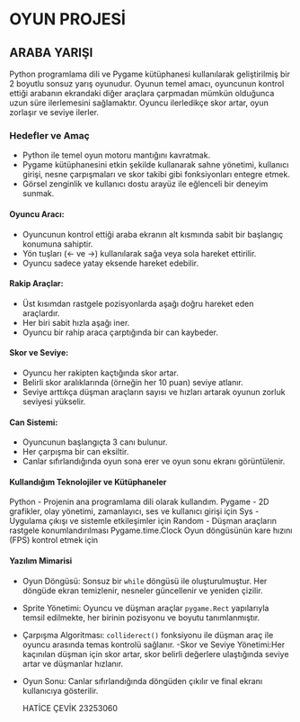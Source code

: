 # OYUN PROJESİ
## ARABA YARIŞI
Python programlama dili ve Pygame kütüphanesi kullanılarak geliştirilmiş bir 2
boyutlu sonsuz yarış oyunudur. Oyunun temel amacı, oyuncunun kontrol ettiği arabanın ekrandaki diğer araçlara çarpmadan mümkün
olduğunca uzun süre ilerlemesini sağlamaktır. Oyuncu ilerledikçe skor artar, oyun zorlaşır ve seviye ilerler.
### Hedefler ve Amaç
- Python ile temel oyun motoru mantığını kavratmak.
- Pygame kütüphanesini etkin şekilde kullanarak sahne yönetimi, kullanıcı girişi, nesne çarpışmaları ve
skor takibi gibi fonksiyonları entegre etmek.
- Görsel zenginlik ve kullanıcı dostu arayüz ile eğlenceli bir deneyim sunmak.
  
#### Oyuncu Aracı:
- Oyuncunun kontrol ettiği araba ekranın alt kısmında sabit bir başlangıç konumuna sahiptir.
- Yön tuşları (← ve →) kullanılarak sağa veya sola hareket ettirilir.
- Oyuncu sadece yatay eksende hareket edebilir.
  
 #### Rakip Araçlar:
- Üst kısımdan rastgele pozisyonlarda aşağı doğru hareket eden araçlardır.
- Her biri sabit hızla aşağı iner.
- Oyuncu bir rahip araca çarptığında bir can kaybeder.

#### Skor ve Seviye:
- Oyuncu her rakipten kaçtığında skor artar.
- Belirli skor aralıklarında (örneğin her 10 puan) seviye atlanır.
- Seviye arttıkça düşman araçların sayısı ve hızları artarak oyunun zorluk seviyesi yükselir.

#### Can Sistemi:
- Oyuncunun başlangıçta 3 canı bulunur.
- Her çarpışma bir can eksiltir.
- Canlar sıfırlandığında oyun sona erer ve oyun sonu ekranı görüntülenir.

#### Kullandığım Teknolojiler ve Kütüphaneler
Python - Projenin ana programlama dili olarak kullandım. 
Pygame - 2D grafikler, olay yönetimi, zamanlayıcı, ses ve kullanıcı girişi için
Sys - Uygulama çıkışı ve sistemle etkileşimler için
Random - Düşman araçların rastgele konumlandırılması
Pygame.time.Clock Oyun döngüsünün kare hızını (FPS) kontrol etmek için 

#### Yazılım Mimarisi
- Oyun Döngüsü: Sonsuz bir `while` döngüsü ile oluşturulmuştur. Her döngüde ekran temizlenir, nesneler
güncellenir ve yeniden çizilir.
- Sprite Yönetimi: Oyuncu ve düşman araçlar `pygame.Rect` yapılarıyla temsil edilmekte, her birinin
pozisyonu ve boyutu tanımlanmıştır.
- Çarpışma Algoritması: `colliderect()` fonksiyonu ile düşman araç ile oyuncu arasında temas kontrolü
sağlanır.
-Skor ve Seviye Yönetimi:Her kaçınılan düşman için skor artar, skor belirli değerlere ulaştığında seviye
artar ve düşmanlar hızlanır.
- Oyun Sonu: Canlar sıfırlandığında döngüden çıkılır ve final ekranı kullanıcıya gösterilir.

  HATİCE ÇEVİK
  23253060
